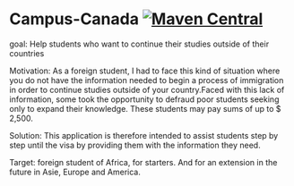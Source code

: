 # Campus-Canada [![Maven Central](https://maven-badges.herokuapp.com/maven-central/org.eluder.coveralls/coveralls-maven-plugin/badge.svg?style=flat-square)](https://maven-badges.herokuapp.com/maven-central/org.eluder.coveralls/coveralls-maven-plugin/)

goal:
Help students who want to continue their studies outside of their countries

Motivation:
As a foreign student, I had to face this kind of situation where you do not have the information needed to begin a process of immigration in order to continue studies outside of your country.Faced with this lack of information, some took the opportunity to defraud poor students seeking only to expand their knowledge. These students may pay sums of up to $ 2,500.

Solution:
This application is therefore intended to assist students step by step until the visa by providing them with the information they need.

Target: 
foreign student of Africa, for starters. And for an extension in the future in Asie, Europe and America.
